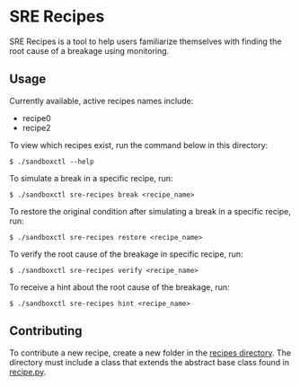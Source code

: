 # SRE Recipes

SRE Recipes is a tool to help users familiarize themselves with finding the root cause of a breakage using monitoring.

## Usage

Currently available, active recipes names include:

- recipe0
- recipe2

To view which recipes exist, run the command below in this directory:

```
$ ./sandboxctl --help
```
To simulate a break in a specific recipe, run:
```
$ ./sandboxctl sre-recipes break <recipe_name>
```
To restore the original condition after simulating a break in a specific recipe, run:
```
$ ./sandboxctl sre-recipes restore <recipe_name>
```
To verify the root cause of the breakage in specific recipe, run:
```
$ ./sandboxctl sre-recipes verify <recipe_name>
```
To receive a hint about the root cause of the breakage, run:
```
$ ./sandboxctl sre-recipes hint <recipe_name>
```

## Contributing

To contribute a new recipe, create a new folder in the [recipes directory](./recipes). The directory must include a class that extends the abstract base class found in [recipe.py](recipe.py).

